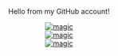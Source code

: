 <div align="center">
  <p>Hello from my GitHub account!</p>    
  <a href="https://github.com/SantaSpeen">
    <img src="https://github-readme-stats.vercel.app/api?username=santaspeen&show_icons=true&hide_border=true&layout=compact" alt="magic"loading="lazy">
    <br/>
    <img src="https://github-readme-stats.vercel.app/api/top-langs/?username=santaspeen&langs_count=5hide_border=true&layout=compact" alt="magic" loading="lazy">
    <br/>
    <img src="https://komarev.com/ghpvc/?username=SantaSpeen&style=flat-square&color=grey" alt="magic"loading="lazy">    
  </a>
</div>

<!--

### Hi there 👋

&theme=dark
-->
